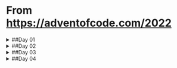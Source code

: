 # From https://adventofcode.com/2022

<details>
    <summary>
        ##Day 01
    </summary>
    <ul>
        <li>split input on line breaks</li>
        <li>inside loop:</li>
            <ul>
                <li>multiplied value to ensure it was numeric</li>
                <li>used counters to track current index position in array of totals, and reset if we hit a 0 value</li>
                <li>add value to running total inside loop</li>
                <li>add running total to current index position</li>
            </ul>
        <li>sort the array of totals, get the last one for pt 1</li>
        <li>add together the values from the last 3 index positions</li>
    <ul>
</details>

<details>
    <summary>
        ##Day 02
    </summary>
        <ul>
            <li>split input on line breaks</li>
            <li>set number values for each possible sting (only 9 combos, seemed quickest)</li>
            <li>loop through input, add total of each line to total variable</li>
            <li>added second loop to recalculate string values based on instructions for pt2</li>
        </ul>
</details>

<details>
    <summary>
        ##Day 03
    </summary>
        <ul>
            <li>Added array of alphabet characters (didn't want to figure out how to generate the array)</li>
            <li>split input on line breaks</li>
            <li>pt1</li>
                <ul>
                    <li>loop through each pack</li>
                        <ul>
                            <li>loop through letters in first half of pack string</li>
                                <ul>
                                    <li>loop through letters in second half to compare letter from first half</li>
                                    <li>break after we find the match</li>
                                </ul>
                            <li>break after we find the match</li>
                        </ul>
                    <li>loop throguh alpha array to find matching character</li>
                    <li>add character's index position + 1 to the sum</li>
                </ul>
            <li>pt2</li>
                <ul>
                    <li>loop through each pack</li>
                        <ul>
                            <li>if it's the last in the group (counter = 2), reset the counter and move on</li>
                            <li>if it's the second in the group, add one to the counter and move on</li>
                            <li>if it's the first in the group</li>
                                <ul>
                                    <li>add one to the counter</li>
                                    <li>identify the rest of the packs in the group</li>
                                    <li>loop through each letter in the first pack</li>
                                        <ul>
                                            <li>break out of the loop if we've already found our letter</li>
                                            <li>loop through the letters in the second pack</li>
                                            <li>if this letter matches the letter from the first pack</li>
                                                <ul>
                                                    <li>loop through letters in the last pack</li>
                                                    <li>if this letter matches the letter from the previous 2 packs</li>
                                                        <ul>
                                                            <li>save our found letter</li>
                                                            <li>break out of this loop</li>
                                                        </ul>
                                                    </ul>
                                            <li>break after we've found our letter    </li>
                                        </ul>
                                    <li>loop throguh alpha array to find matching character</li>
                                    <li>add character's index position + 1 to the sum</li>
                                </ul>
                        </ul>
                </ul>
        </ul>
</details>

<details>
    <summary>
        ##Day 04
    </summary>
        <ul>
            <li></li>
        </ul>
</details>


<!--New Day template

<details>
    <summary>
        ##Day __
    </summary>
        <ul>
            <li></li>
        </ul>
</details>

-->